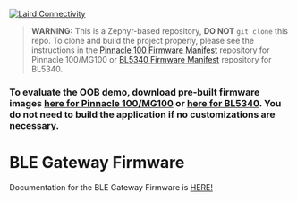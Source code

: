 [![Laird Connectivity](docs/images/LairdConnnectivityLogo_Horizontal_RGB.png)](https://www.lairdconnect.com/)

> **WARNING:** This is a Zephyr-based repository, **DO NOT** `git clone` this repo. To clone and build the project properly, please see the instructions in the [Pinnacle 100 Firmware Manifest](https://github.com/LairdCP/Pinnacle-100-Firmware-Manifest) repository for Pinnacle 100/MG100 or [BL5340 Firmware Manifest](https://github.com/LairdCP/BL5340_Firmware_Manifest) repository for BL5340.

### To evaluate the OOB demo, download pre-built firmware images [here for Pinnacle 100/MG100](https://github.com/LairdCP/Pinnacle-100-Firmware-Manifest/releases) or [here for BL5340](https://github.com/LairdCP/BL5340_Firmware_Manifest/releases). You do not need to build the application if no customizations are necessary.

# BLE Gateway Firmware

Documentation for the BLE Gateway Firmware is [HERE!](https://lairdcp.github.io/guides/)

